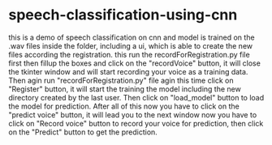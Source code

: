 # speech-classification-using-cnn
this is a demo of speech classification on cnn and model is trained on the .wav files inside the folder, including a ui, which is able to create the new files according the registration.
this run the recordForRegistration.py file first then fillup the boxes and click on the "recordVoice" button, it will close the tkinter window and will start recording your voice as a training data. Then agin run "recordForRegistration.py" file agin this time click on "Register" button, it will start the training the model including the new directory created by the last user. Then click on "load_model" button to load the model for prediction. After all of this now you have to click on the "predict voice" button, it will lead you to the next window now you have to click on "Record voice" button to record your voice for prediction, then click on the "Predict" button to get the prediction.
